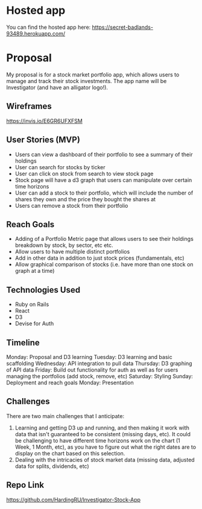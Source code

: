 # Hosted app

You can find the hosted app here:
https://secret-badlands-93489.herokuapp.com/




# Proposal

My proposal is for a stock market portfolio app, which allows users to manage and track their stock investments.  The app name will be Investigator (and have an alligator logo!).

## Wireframes
https://invis.io/E6GR6UFXFSM

## User Stories (MVP)
- Users can view a dashboard of their portfolio to see a summary of their holdings
- User can search for stocks by ticker
- User can click on stock from search to view stock page
- Stock page will have a d3 graph that users can manipulate over certain time horizons
- User can add a stock to their portfolio, which will include the number of shares they own and the price they bought the shares at
- Users can remove a stock from their portfolio

## Reach Goals
- Adding of a Portfolio Metric page that allows users to see their holdings breakdown by stock, by sector, etc etc.
- Allow users to have multiple distinct portfolios
- Add in other data in addition to just stock prices (fundamentals, etc)
- Allow graphical comparison of stocks (i.e. have more than one stock on graph at a time)

## Technologies Used
- Ruby on Rails
- React
- D3
- Devise for Auth

## Timeline
Monday: Proposal and D3 learning
Tuesday: D3 learning and basic scaffolding
Wednesday: API integration to pull data
Thursday: D3 graphing of API data
Friday: Build out functionality for auth as well as for users managing the portfolios (add stock, remove, etc)
Saturday: Styling
Sunday: Deployment and reach goals
Monday: Presentation

## Challenges
There are two main challenges that I anticipate:
1) Learning and getting D3 up and running, and then making it work with data that isn't guaranteed to be consistent (missing days, etc).  It could be challenging to have different time horizons work on the chart (1 Week, 1 Month, etc), as you have to figure out what the right dates are to display on the chart based on this selection.
2) Dealing with the intricacies of stock market data (missing data, adjusted data for splits, dividends, etc)

## Repo Link
https://github.com/HardingRU/Investigator-Stock-App
